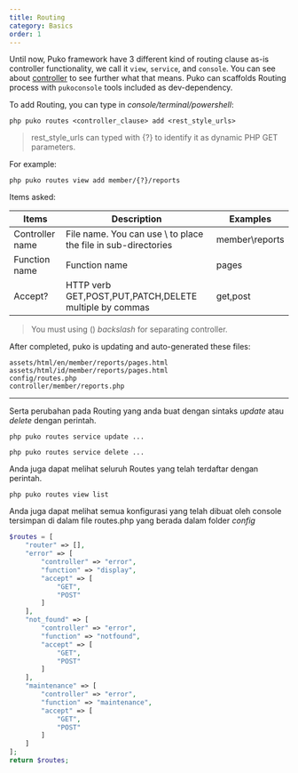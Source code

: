 ```yaml
---
title: Routing
category: Basics
order: 1
---
```


Until now, Puko framework have 3 different kind of routing clause as-is controller functionality, 
we call it `view`, `service`, and `console`. You can see about [controller](/pudo/b-basics/controller/) to see further what that means.
Puko can scaffolds Routing process with `pukoconsole` tools included as dev-dependency.

To add Routing, you can type in _console/terminal/powershell_:

```text
php puko routes <controller_clause> add <rest_style_urls>
```

> rest_style_urls can typed with {?} to identify it as dynamic PHP GET parameters.

For example:

```text
php puko routes view add member/{?}/reports
```

Items asked:

|Items|Description|Examples|
|---|---|---|
|Controller name|File name. You can use \ to place the file in sub-directories|member\reports|
|Function name|Function name|pages|
|Accept?|HTTP verb GET,POST,PUT,PATCH,DELETE multiple by commas|get,post|

> You must using (\) _backslash_ for separating controller.

After completed, puko is updating and auto-generated these files:

```
assets/html/en/member/reports/pages.html
assets/html/id/member/reports/pages.html
config/routes.php
controller/member/reports.php
```

---

Serta perubahan pada Routing yang anda buat dengan sintaks *update* atau *delete* dengan perintah.

```text
php puko routes service update ...
```

```text
php puko routes service delete ...
```

Anda juga dapat melihat seluruh Routes yang telah terdaftar dengan perintah.

```text
php puko routes view list
```

Anda juga dapat melihat semua konfigurasi yang telah dibuat oleh console tersimpan di dalam file routes.php yang berada dalam folder *config*

```php
$routes = [
    "router" => [],
    "error" => [
        "controller" => "error",
        "function" => "display",
        "accept" => [
            "GET",
            "POST"
        ]
    ],
    "not_found" => [
        "controller" => "error",
        "function" => "notfound",
        "accept" => [
            "GET",
            "POST"
        ]
    ],
    "maintenance" => [
        "controller" => "error",
        "function" => "maintenance",
        "accept" => [
            "GET",
            "POST"
        ]
    ]
];
return $routes;
```